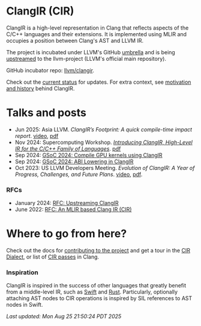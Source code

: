 # ClangIR (CIR)

ClangIR is a high-level representation in Clang that reflects aspects of the C/C++
languages and their extensions. It is implemented using MLIR and occupies a position
between Clang's AST and LLVM IR.

The project is incubated under LLVM's GitHub
[umbrella](https://github.com/llvm) and is being [upstreamed](https://github.com/llvm/llvm-project/labels/ClangIR)
to the llvm-project (LLVM's official main repository).

GitHub incubator repo: [llvm/clangir](https://github.com/llvm/clangir).

Check out the [current status](https://llvm.github.io/clangir/Development/benchmark.html)
for updates. For extra context, see
[motivation and history](https://llvm.github.io/clangir/Development/motivation.html)
behind ClangIR.

# Talks and posts

- Jun 2025: Asia LLVM. *ClangIR’s Footprint: A quick compile-time impact report*. [video](https://www.youtube.com/watch?v=Dh_RObp5SUE), [pdf](Files/asiallvm-brunolopes-25-cir-compile-time.pdf)
- Nov 2024: Supercomputing Workshop. *[Introducing ClangIR, High-Level IR for the C/C++ Family of Languages](https://sc24.supercomputing.org/proceedings/workshops/workshop_pages/misc312.html)*. [pdf](Files/sc24-clangir.pdf)
- Sep 2024: [GSoC 2024: Compile GPU kernels using ClangIR](https://blog.llvm.org/posts/2024-08-29-gsoc-opencl-c-support-for-clangir/)
- Sep 2024: [GSoC 2024: ABI Lowering in ClangIR](https://blog.llvm.org/posts/2024-09-07-abi-lowering-in-clangir/)
- Oct 2023: US LLVM Developers Meeting. *Evolution of ClangIR: A Year of Progress, Challenges, and Future Plans*. [video](https://www.youtube.com/watch?v=XNOPO3ogdfQ), [pdf](http://brunocardoso.cc/resources/2023-LLVMDevMtgClangIR.pdf).

### RFCs
- January 2024: [RFC: Upstreaming ClangIR](https://discourse.llvm.org/t/rfc-upstreaming-clangir/76587)
- June 2022: [RFC: An MLIR based Clang IR (CIR)](https://discourse.llvm.org/t/rfc-an-mlir-based-clang-ir-cir/63319)

# Where to go from here?

Check out the docs for [contributing to the
project](https://llvm.github.io/clangir/GettingStarted/contrib.html) and get a
tour in the [CIR Dialect](https://llvm.github.io/clangir/Dialect/), or
list of [CIR passes](https://llvm.github.io/clangir/Dialect/passes.html) in Clang.

### Inspiration

ClangIR is inspired in the success of other languages that greatly benefit from
a middle-level IR, such as
[Swift](https://apple-swift.readthedocs.io/en/latest/SIL.html) and
[Rust](https://rustc-dev-guide.rust-lang.org/mir/index.html). Particularly,
optionally attaching AST nodes to CIR operations is inspired by SIL references
to AST nodes in Swift.

<!---
On vim use ":r!date"
-->

*Last updated: Mon Aug 25 21:50:24 PDT 2025*
